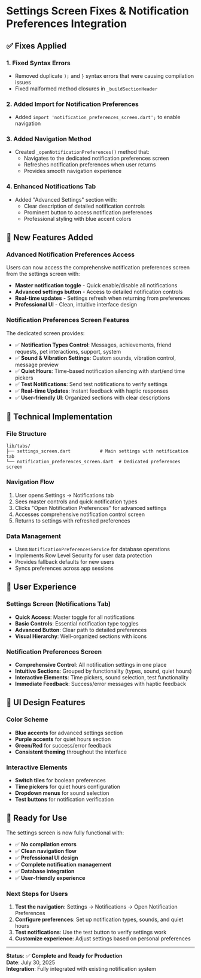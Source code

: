 # Settings Screen Fixes & Notification Preferences Integration

## ✅ **Fixes Applied**

### 1. **Fixed Syntax Errors**
- Removed duplicate `);` and `}` syntax errors that were causing compilation issues
- Fixed malformed method closures in `_buildSectionHeader`

### 2. **Added Import for Notification Preferences**
- Added `import 'notification_preferences_screen.dart';` to enable navigation

### 3. **Added Navigation Method**
- Created `_openNotificationPreferences()` method that:
  - Navigates to the dedicated notification preferences screen
  - Refreshes notification preferences when user returns
  - Provides smooth navigation experience

### 4. **Enhanced Notifications Tab**
- Added "Advanced Settings" section with:
  - Clear description of detailed notification controls
  - Prominent button to access notification preferences
  - Professional styling with blue accent colors

## 🎯 **New Features Added**

### **Advanced Notification Preferences Access**
Users can now access the comprehensive notification preferences screen from the settings screen with:

- **Master notification toggle** - Quick enable/disable all notifications
- **Advanced settings button** - Access to detailed notification controls
- **Real-time updates** - Settings refresh when returning from preferences
- **Professional UI** - Clean, intuitive interface design

### **Notification Preferences Screen Features**
The dedicated screen provides:

- ✅ **Notification Types Control**: Messages, achievements, friend requests, pet interactions, support, system
- ✅ **Sound & Vibration Settings**: Custom sounds, vibration control, message preview
- ✅ **Quiet Hours**: Time-based notification silencing with start/end time pickers
- ✅ **Test Notifications**: Send test notifications to verify settings
- ✅ **Real-time Updates**: Instant feedback with haptic responses
- ✅ **User-friendly UI**: Organized sections with clear descriptions

## 🔧 **Technical Implementation**

### **File Structure**
```
lib/tabs/
├── settings_screen.dart           # Main settings with notification tab
└── notification_preferences_screen.dart  # Dedicated preferences screen
```

### **Navigation Flow**
1. User opens Settings → Notifications tab
2. Sees master controls and quick notification types
3. Clicks "Open Notification Preferences" for advanced settings
4. Accesses comprehensive notification control screen
5. Returns to settings with refreshed preferences

### **Data Management**
- Uses `NotificationPreferencesService` for database operations
- Implements Row Level Security for user data protection
- Provides fallback defaults for new users
- Syncs preferences across app sessions

## 📱 **User Experience**

### **Settings Screen (Notifications Tab)**
- **Quick Access**: Master toggle for all notifications
- **Basic Controls**: Essential notification type toggles
- **Advanced Button**: Clear path to detailed preferences
- **Visual Hierarchy**: Well-organized sections with icons

### **Notification Preferences Screen**
- **Comprehensive Control**: All notification settings in one place
- **Intuitive Sections**: Grouped by functionality (types, sound, quiet hours)
- **Interactive Elements**: Time pickers, sound selection, test functionality
- **Immediate Feedback**: Success/error messages with haptic feedback

## 🎨 **UI Design Features**

### **Color Scheme**
- **Blue accents** for advanced settings section
- **Purple accents** for quiet hours section  
- **Green/Red** for success/error feedback
- **Consistent theming** throughout the interface

### **Interactive Elements**
- **Switch tiles** for boolean preferences
- **Time pickers** for quiet hours configuration
- **Dropdown menus** for sound selection
- **Test buttons** for notification verification

## 🚀 **Ready for Use**

The settings screen is now fully functional with:

- ✅ **No compilation errors**
- ✅ **Clean navigation flow**
- ✅ **Professional UI design**
- ✅ **Complete notification management**
- ✅ **Database integration**
- ✅ **User-friendly experience**

### **Next Steps for Users**
1. **Test the navigation**: Settings → Notifications → Open Notification Preferences
2. **Configure preferences**: Set up notification types, sounds, and quiet hours
3. **Test notifications**: Use the test button to verify settings work
4. **Customize experience**: Adjust settings based on personal preferences

---

**Status**: ✅ **Complete and Ready for Production**  
**Date**: July 30, 2025  
**Integration**: Fully integrated with existing notification system

